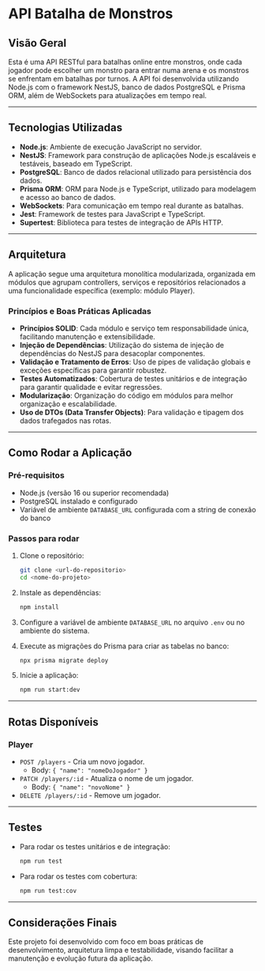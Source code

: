 # API Batalha de Monstros

## Visão Geral

Esta é uma API RESTful para batalhas online entre monstros, onde cada jogador pode escolher um monstro para entrar numa arena e os monstros se enfrentam em batalhas por turnos. A API foi desenvolvida utilizando Node.js com o framework NestJS, banco de dados PostgreSQL e Prisma ORM, além de WebSockets para atualizações em tempo real.

---

## Tecnologias Utilizadas

- **Node.js**: Ambiente de execução JavaScript no servidor.
- **NestJS**: Framework para construção de aplicações Node.js escaláveis e testáveis, baseado em TypeScript.
- **PostgreSQL**: Banco de dados relacional utilizado para persistência dos dados.
- **Prisma ORM**: ORM para Node.js e TypeScript, utilizado para modelagem e acesso ao banco de dados.
- **WebSockets**: Para comunicação em tempo real durante as batalhas.
- **Jest**: Framework de testes para JavaScript e TypeScript.
- **Supertest**: Biblioteca para testes de integração de APIs HTTP.

---

## Arquitetura

A aplicação segue uma arquitetura monolítica modularizada, organizada em módulos que agrupam controllers, serviços e repositórios relacionados a uma funcionalidade específica (exemplo: módulo Player).

### Princípios e Boas Práticas Aplicadas

- **Princípios SOLID**: Cada módulo e serviço tem responsabilidade única, facilitando manutenção e extensibilidade.
- **Injeção de Dependências**: Utilização do sistema de injeção de dependências do NestJS para desacoplar componentes.
- **Validação e Tratamento de Erros**: Uso de pipes de validação globais e exceções específicas para garantir robustez.
- **Testes Automatizados**: Cobertura de testes unitários e de integração para garantir qualidade e evitar regressões.
- **Modularização**: Organização do código em módulos para melhor organização e escalabilidade.
- **Uso de DTOs (Data Transfer Objects)**: Para validação e tipagem dos dados trafegados nas rotas.

---

## Como Rodar a Aplicação

### Pré-requisitos

- Node.js (versão 16 ou superior recomendada)
- PostgreSQL instalado e configurado
- Variável de ambiente `DATABASE_URL` configurada com a string de conexão do banco

### Passos para rodar

1. Clone o repositório:
   ```bash
   git clone <url-do-repositorio>
   cd <nome-do-projeto>
   ```

2. Instale as dependências:
   ```bash
   npm install
   ```

3. Configure a variável de ambiente `DATABASE_URL` no arquivo `.env` ou no ambiente do sistema.

4. Execute as migrações do Prisma para criar as tabelas no banco:
   ```bash
   npx prisma migrate deploy
   ```

5. Inicie a aplicação:
   ```bash
   npm run start:dev
   ```

---

## Rotas Disponíveis

### Player

- `POST /players` - Cria um novo jogador.
  - Body: `{ "name": "nomeDoJogador" }`
- `PATCH /players/:id` - Atualiza o nome de um jogador.
  - Body: `{ "name": "novoNome" }`
- `DELETE /players/:id` - Remove um jogador.

---

## Testes

- Para rodar os testes unitários e de integração:
  ```bash
  npm run test
  ```

- Para rodar os testes com cobertura:
  ```bash
  npm run test:cov
  ```

---

## Considerações Finais

Este projeto foi desenvolvido com foco em boas práticas de desenvolvimento, arquitetura limpa e testabilidade, visando facilitar a manutenção e evolução futura da aplicação.
